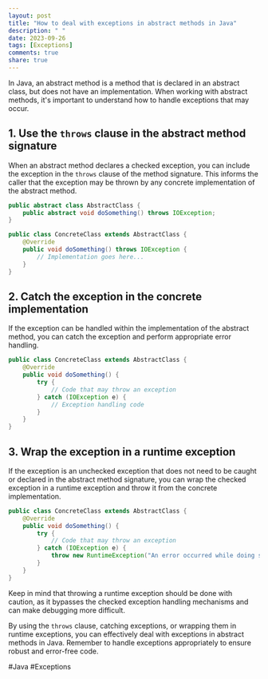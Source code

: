 ```yaml
---
layout: post
title: "How to deal with exceptions in abstract methods in Java"
description: " "
date: 2023-09-26
tags: [Exceptions]
comments: true
share: true
---
```


In Java, an abstract method is a method that is declared in an abstract class, but does not have an implementation. When working with abstract methods, it's important to understand how to handle exceptions that may occur.

## 1. Use the `throws` clause in the abstract method signature

When an abstract method declares a checked exception, you can include the exception in the `throws` clause of the method signature. This informs the caller that the exception may be thrown by any concrete implementation of the abstract method.

```java
public abstract class AbstractClass {
    public abstract void doSomething() throws IOException;
}

public class ConcreteClass extends AbstractClass {
    @Override
    public void doSomething() throws IOException {
        // Implementation goes here...
    }
}
```

## 2. Catch the exception in the concrete implementation

If the exception can be handled within the implementation of the abstract method, you can catch the exception and perform appropriate error handling.

```java
public class ConcreteClass extends AbstractClass {
    @Override
    public void doSomething() {
        try {
            // Code that may throw an exception
        } catch (IOException e) {
            // Exception handling code
        }
    }
}
```

## 3. Wrap the exception in a runtime exception

If the exception is an unchecked exception that does not need to be caught or declared in the abstract method signature, you can wrap the checked exception in a runtime exception and throw it from the concrete implementation.

```java
public class ConcreteClass extends AbstractClass {
    @Override
    public void doSomething() {
        try {
            // Code that may throw an exception
        } catch (IOException e) {
            throw new RuntimeException("An error occurred while doing something", e);
        }
    }
}
```

Keep in mind that throwing a runtime exception should be done with caution, as it bypasses the checked exception handling mechanisms and can make debugging more difficult.

By using the `throws` clause, catching exceptions, or wrapping them in runtime exceptions, you can effectively deal with exceptions in abstract methods in Java. Remember to handle exceptions appropriately to ensure robust and error-free code.

#Java #Exceptions